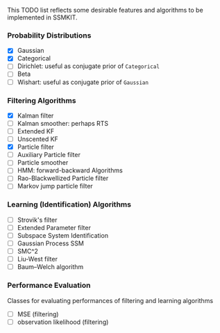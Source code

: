 This TODO list reflects some desirable features and algorithms to be implemented in SSMKIT.

### Probability Distributions ###
- [x] Gaussian
- [x] Categorical
- [ ] Dirichlet: useful as conjugate prior of `Categorical`
- [ ] Beta
- [ ] Wishart: useful as conjugate prior of `Gaussian`

### Filtering Algorithms ###
- [x] Kalman filter
- [ ] Kalman smoother: perhaps RTS
- [ ] Extended KF
- [ ] Unscented KF
- [x] Particle filter
- [ ] Auxiliary Particle filter
- [ ] Particle smoother
- [ ] HMM: forward-backward Algorithms
- [ ] Rao-Blackwellized Particle filter
- [ ] Markov jump particle filter

### Learning (Identification) Algorithms ###
- [ ] Strovik's filter
- [ ] Extended Parameter filter
- [ ] Subspace System Identification
- [ ] Gaussian Process SSM
- [ ] SMC^2
- [ ] Liu-West filter
- [ ] Baum–Welch algorithm

### Performance Evaluation ###
Classes for evaluating performances of filtering and learning
algorithms
- [ ] MSE (filtering)
- [ ] observation likelihood (filtering)
